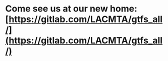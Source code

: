 # Come see us at our new home: [https://gitlab.com/LACMTA/gtfs_all/](https://gitlab.com/LACMTA/gtfs_all/)
